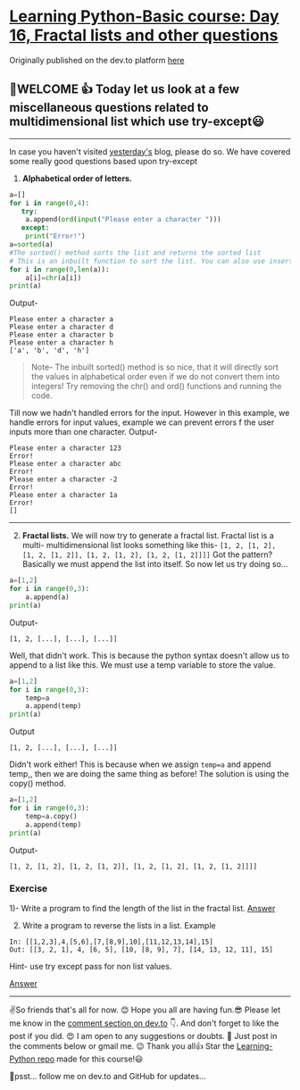 # [Learning Python-Basic course: Day 16, Fractal lists and other questions](https://dev.to/aatmaj/learning-python-basic-course-day-16-fractal-lists-and-other-questions-1ca6)

Originally published on the dev.to platform [here](https://dev.to/aatmaj/learning-python-basic-course-day-16-fractal-lists-and-other-questions-1ca6)

🤟WELCOME 👍 Today let us look at a few miscellaneous questions related to multidimensional list which use try-except😃
---
____
In case you haven't visited [yesterday's](https://dev.to/aatmaj/learning-python-basic-course-day-15-more-about-try-except-1nmj) blog, please do so. We have covered some really good questions based upon try-except

1) **Alphabetical order of letters.**
```python
a=[]
for i in range(0,4):
   try:
    a.append(ord(input("Please enter a character ")))
   except:
    print("Error!")
a=sorted(a)
#The sorted() method sorts the list and returns the sorted list
# This is an inbuilt function to sort the list. You can also use insertion sort.
for i in range(0,len(a)):
    a[i]=chr(a[i])
print(a)
```

Output-
```
Please enter a character a
Please enter a character d
Please enter a character b
Please enter a character h
['a', 'b', 'd', 'h']
```
> Note- The inbuilt sorted() method is so nice, that it will directly sort the values in alphabetical order even if we do not convert them into integers! Try removing the chr() and ord() functions and running the code.

Till now we hadn't handled errors for the input. However in this example, we handle errors for input values, example we can prevent errors f the user inputs more than one character.
Output-
```
Please enter a character 123
Error!
Please enter a character abc
Error!
Please enter a character -2
Error!
Please enter a character 1a
Error!
[]
```
____
2) **Fractal lists.**
We will now try to generate a fractal list. Fractal list is a multi- multidimensional list looks something like this-
`[1, 2, [1, 2], [1, 2, [1, 2]], [1, 2, [1, 2], [1, 2, [1, 2]]]]`
Got the pattern? Basically we must append the list into itself. So now let us try doing so...
```python
a=[1,2]
for i in range(0,3):
    a.append(a)
print(a)
```
Output-
```
[1, 2, [...], [...], [...]]
```
Well, that didn't work. This is because the python syntax doesn't allow us to append to a list like this. We must use a temp variable to store the value.
```python
a=[1,2]
for i in range(0,3):
    temp=a
    a.append(temp)
print(a)
```
Output
```
[1, 2, [...], [...], [...]]
```
Didn't work either! This is because when we assign `temp=a` and append temp,, then we are doing the same thing as before! The solution is using the copy() method.

```python
a=[1,2]
for i in range(0,3):
    temp=a.copy()
    a.append(temp)
print(a)
```
Output-
```
[1, 2, [1, 2], [1, 2, [1, 2]], [1, 2, [1, 2], [1, 2, [1, 2]]]]
```

### Exercise 
1)- Write a program to find the length of the list in the fractal list. [Answer](https://github.com/Aatmaj-Zephyr/Learning-Python/blob/6c0c0c9ba4c276a373fa199b57b680bf70403398/Basic/Day%2016/Exercise%20solutions/Exercise%201.py)

2) Write a program to reverse the lists in a list. Example
```
In: [[1,2,3],4,[5,6],[7,[8,9],10],[11,12,13,14],15]
Out: [[3, 2, 1], 4, [6, 5], [10, [8, 9], 7], [14, 13, 12, 11], 15]
```
Hint- use try except pass for non list values.

[Answer](https://github.com/Aatmaj-Zephyr/Learning-Python/blob/a24ed3f5c3f6b47defc0c41f07c252026262b4ae/Basic/Day%2016/Exercise%20solutions/Exercise%202.py)
___
✌️So friends that's all for now. 😊 Hope you all are having fun.😎 Please let me know in the [comment section on dev.to](https://dev.to/aatmaj/learning-python-basic-course-day-16-fractal-lists-and-other-questions-1ca6) 👇. And don't forget to like the post if you did. 😍 I am open to any suggestions or doubts. 🤠 Just post in the comments below or gmail me. 😉
Thank you all👍
Star the [Learning-Python repo](https://github.com/Aatmaj-Zephyr/Learning-Python) made for this course!😃

🤫psst... follow me on dev.to and GitHub for updates...

